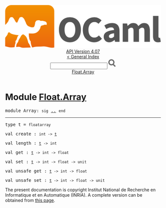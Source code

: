 <!-- ((! set title API !)) ((! set documentation !)) ((! set api !)) ((! set nobreadcrumb !)) -->
<div class="api"><header><nav class="toc brand"><a class="brand" href="https://ocaml.org/"><img src="colour-logo-gray.svg" class="svg" alt="OCaml"></a></nav><nav class="toc"><div class="toc_version"><a href="/docs" id="version-select">API Version 4.07</a></div><a href="index.html">&lt; General Index</a><div class="api_search"><input type="text" name="apisearch" id="api_search" oninput="mySearch(false);" onkeypress="this.oninput();" onclick="this.oninput();" onpaste="this.oninput();">
<img src="search_icon.svg" alt="Search" class="svg" onclick="mySearch(false)"></div>
<div id="search_results"></div><div class="toc_title"><a href="#top">Float.Array</a></div><ul></ul></nav></header>

<h1>Module <a href="type_Float.Array.html">Float.Array</a></h1>

<pre><span id="MODULEArray"><span class="keyword">module</span> Array</span>: <code class="code"><span class="keyword">sig</span></code> <a href="Float.Array.html">..</a> <code class="code"><span class="keyword">end</span></code></pre><hr width="100%">

<pre><span id="TYPEt"><span class="keyword">type</span> <code class="type"></code>t</span> = <code class="type">floatarray</code> </pre>


<pre><span id="VALcreate"><span class="keyword">val</span> create</span> : <code class="type">int -&gt; <a href="Float.Array.html#TYPEt">t</a></code></pre>
<pre><span id="VALlength"><span class="keyword">val</span> length</span> : <code class="type"><a href="Float.Array.html#TYPEt">t</a> -&gt; int</code></pre>
<pre><span id="VALget"><span class="keyword">val</span> get</span> : <code class="type"><a href="Float.Array.html#TYPEt">t</a> -&gt; int -&gt; float</code></pre>
<pre><span id="VALset"><span class="keyword">val</span> set</span> : <code class="type"><a href="Float.Array.html#TYPEt">t</a> -&gt; int -&gt; float -&gt; unit</code></pre>
<pre><span id="VALunsafe_get"><span class="keyword">val</span> unsafe_get</span> : <code class="type"><a href="Float.Array.html#TYPEt">t</a> -&gt; int -&gt; float</code></pre>
<pre><span id="VALunsafe_set"><span class="keyword">val</span> unsafe_set</span> : <code class="type"><a href="Float.Array.html#TYPEt">t</a> -&gt; int -&gt; float -&gt; unit</code></pre>
<div class="copyright">The present documentation is copyright Institut National de Recherche en Informatique et en Automatique (INRIA). A complete version can be obtained from <a href="http://caml.inria.fr/pub/docs/manual-ocaml/">this page</a>.</div></div>